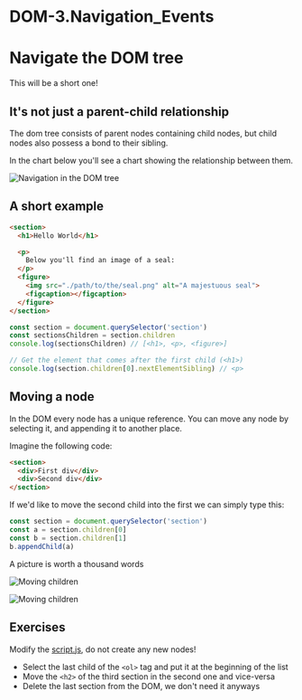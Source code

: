 # DOM-3.Navigation_Events

# Navigate the DOM tree

This will be a short one!

## It's not just a parent-child relationship

The dom tree consists of parent nodes containing child nodes, but child nodes also possess a bond to their sibling.

In the chart below you'll see a chart showing the relationship between them.

![Navigation in the DOM tree](navigation.png)

## A short example

```html
<section>
  <h1>Hello World</h1>

  <p>
    Below you'll find an image of a seal:
  </p>
  <figure>
    <img src="./path/to/the/seal.png" alt="A majestuous seal">
    <figcaption></figcaption>
  </figure>
</section>
```

```javascript
const section = document.querySelector('section')
const sectionsChildren = section.children
console.log(sectionsChildren) // [<h1>, <p>, <figure>]

// Get the element that comes after the first child (<h1>)
console.log(section.children[0].nextElementSibling) // <p>
```

## Moving a node

In the DOM every node has a unique reference. You can move any node by selecting it, and appending it to another place.

Imagine the following code:

```html
<section>
  <div>First div</div>
  <div>Second div</div>
</section>
```

If we'd like to move the second child into the first we can simply type this:

```javascript
const section = document.querySelector('section')
const a = section.children[0]
const b = section.children[1]
b.appendChild(a)
```

A picture is worth a thousand words

![Moving children](moving-child1.svg)

![Moving children](moving-child2.svg)

## Exercises

Modify the [script.js](./script.js), do not create any new nodes!

- Select the last child of the `<ol>` tag and put it at the beginning of the list
- Move the `<h2>` of the third section in the second one and vice-versa
- Delete the last section from the DOM, we don't need it anyways
